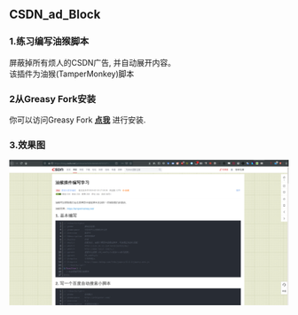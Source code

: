 ## CSDN_ad_Block
### 1.练习编写油猴脚本
屏蔽掉所有烦人的CSDN广告, 并自动展开内容。  
该插件为油猴(TamperMonkey)脚本  

### 2从Greasy Fork安装
你可以访问Greasy Fork **[点我](https://github.com/AdlerED/CSDNGreener.git)**  进行安装.

### 3.效果图
![效果图.png](效果图.png)
